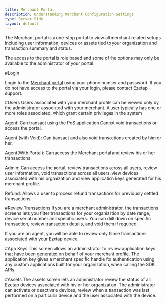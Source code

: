 ```yaml
---
title: Merchant Portal
description: Understanding Merchant Configuration Settings
type: Server Side
layout: default
---
```


The Merchant portal is a one-stop portal to view all merchant related setups including user information, devices or assets tied to your organization and transaction summary and status.

The access to the portal is role based and some of the options may only be available to the administrator of your portal.

#Login

Login to the [Merchant portal](http://d.eze.cc/portal/login/) using your phone number and password. If you do not have access to the portal via your login, please contact Ezetap support.
![]()

#Users
Users associated with your merchant profile can be viewed only by the administrator associated with your merchant. A user typically has one or more roles associated, which grant certain privileges in the system

Agent: Can transact using the PoS application.Cannot void transactions or access the portal.

Agent (with Void): Can transact and also void transactions created by him or her.

Agent(With Portal): Can access the Merchant portal and review his or her transactions.

Admin: Can access the portal, review transactions across all users, review user information, void transactions across all users, view devices associated with his organization and view application keys generated for his merchant profile.

Refund: Allows a user to process refund transactions for previously settled transactions.

#Review Transactions
If you are a merchant administrator, the transactions screens lets you filter transactions for your organization by date range, device serial number and specific users. You can drill down on specific transaction, review transaction details, and void them if required.

If you are an agent, you will be able to review only those transactions associated with your Ezetap device.

#App Keys
This screen allows an administrator to review application keys that have been generated on behalf of your merchant profile. The application key gives a merchant specific handle for authentication using any custom applications built for your organization, when calling the SDK APIs.

#Assets
The assets screen lets an administrator review the status of all Ezetap devices associated with his or her organization. The administrator can activate or deactivate devices, review when a transaction was last performed on a particular device and the user associated with the device.
